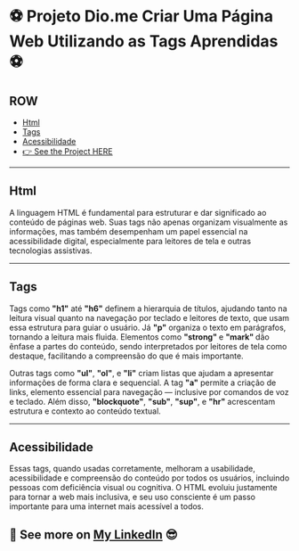 # ⚽ Projeto Dio.me Criar Uma Página Web Utilizando as Tags Aprendidas⚽

## ROW

- [Html](#html)
- [Tags](#tags)
- [Acessibilidade](#acessibilidade)
- [👉 See the Project HERE](https://projectdiome.netlify.app/)

---

## Html

A linguagem HTML é fundamental para estruturar e dar significado ao conteúdo de páginas web.
Suas tags não apenas organizam visualmente as informações, mas também desempenham um papel essencial na acessibilidade digital, 
especialmente para leitores de tela e outras tecnologias assistivas.

---

## Tags

Tags como <strong>"h1"</strong> até <strong>"h6"</strong> definem a hierarquia de títulos, ajudando tanto na leitura visual quanto na navegação por teclado e leitores de texto, 
que usam essa estrutura para guiar o usuário. 
Já <strong>"p"</strong> organiza o texto em parágrafos, tornando a leitura mais fluida. 
Elementos como <strong> "strong" </strong> e <strong> "mark" </strong> dão ênfase a partes do conteúdo, sendo interpretados por leitores de tela como destaque, facilitando a compreensão do que é mais importante.

Outras tags como  <strong>"ul"</strong>, <strong>"ol"</strong>, e <strong>"li"</strong> criam listas que ajudam a apresentar informações de forma clara e sequencial. 
A tag <strong>"a"</strong> permite a criação de links, elemento essencial para navegação — inclusive por comandos de voz e teclado. 
Além disso, <strong>"blockquote"</strong>, <strong>"sub"</strong>, <strong>"sup"</strong>, e <strong>"hr"</strong> acrescentam estrutura e contexto ao conteúdo textual.

---

## Acessibilidade

Essas tags, quando usadas corretamente, melhoram a usabilidade, acessibilidade e compreensão do conteúdo por todos os usuários, 
incluindo pessoas com deficiência visual ou cognitiva. 
O HTML evoluiu justamente para tornar a web mais inclusiva, e seu uso consciente é um passo importante para uma internet mais acessível a todos.



## 🔗 See more on [My LinkedIn](https://www.linkedin.com/in/ricardo-martins-r2730/) 😎
